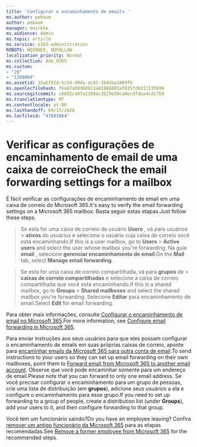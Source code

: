 ```yaml
---
title: 'Configurar o encaminhamento de emails '
ms.author: pebaum
author: pebaum
manager: mnirkhe
ms.audience: Admin
ms.topic: article
ms.service: o365-administration
ROBOTS: NOINDEX, NOFOLLOW
localization_priority: Normal
ms.collection: Adm_O365
ms.custom:
- "20"
- "1200004"
ms.assetid: 15abf81d-5c5d-49da-ac81-1b4daa1809f6
ms.openlocfilehash: f6a67ab8d68913a62886801af035fd631713f690
ms.sourcegitcommit: c6692ce0fa1358ec3529e59ca0ecdfdea4cdc759
ms.translationtype: MT
ms.contentlocale: pt-BR
ms.lasthandoff: 09/15/2020
ms.locfileid: "47801064"
---
```

# <a name="check-the-email-forwarding-settings-for-a-mailbox"></a><span data-ttu-id="0ac3e-102">Verificar as configurações de encaminhamento de email de uma caixa de correio</span><span class="sxs-lookup"><span data-stu-id="0ac3e-102">Check the email forwarding settings for a mailbox</span></span>

<span data-ttu-id="0ac3e-103">É fácil verificar as configurações de encaminhamento de email em uma caixa de correio do Microsoft 365.</span><span class="sxs-lookup"><span data-stu-id="0ac3e-103">It's easy to verify the email forwarding settings on a Microsoft 365 mailbox.</span></span> <span data-ttu-id="0ac3e-104">Basta seguir estas etapas.</span><span class="sxs-lookup"><span data-stu-id="0ac3e-104">Just follow these steps.</span></span>
  
> <span data-ttu-id="0ac3e-105">Se esta for uma caixa de correio de usuário **Users** , vá para usuários \> **ativos** do usuários e selecione o usuário cuja caixa de correio você está encaminhando.</span><span class="sxs-lookup"><span data-stu-id="0ac3e-105">If this is a user mailbox, go to **Users** \> **Active users** and select the user whose mailbox you're forwarding.</span></span> <span data-ttu-id="0ac3e-106">Na guia **email** , selecione **gerenciar encaminhamento de email**.</span><span class="sxs-lookup"><span data-stu-id="0ac3e-106">On the **Mail** tab, select **Manage email forwarding**.</span></span>

> <span data-ttu-id="0ac3e-107">Se esta for uma caixa de correio compartilhada, vá para **grupos** de \> **caixas de correio compartilhadas** e selecione a caixa de correio compartilhada que você está encaminhando.</span><span class="sxs-lookup"><span data-stu-id="0ac3e-107">If this is a shared mailbox, go to **Groups** \> **Shared mailboxes** and select the shared mailbox you're forwarding.</span></span> <span data-ttu-id="0ac3e-108">Selecione **Editar** para encaminhamento de email.</span><span class="sxs-lookup"><span data-stu-id="0ac3e-108">Select **Edit** for email forwarding.</span></span>

<span data-ttu-id="0ac3e-109">Para obter mais informações, consulte [Configurar o encaminhamento de email no Microsoft 365](https://docs.microsoft.com/microsoft-365/admin/email/configure-email-forwarding).</span><span class="sxs-lookup"><span data-stu-id="0ac3e-109">For more information, see [Configure email forwarding in Microsoft 365](https://docs.microsoft.com/microsoft-365/admin/email/configure-email-forwarding).</span></span>
  
<span data-ttu-id="0ac3e-110">Para enviar instruções aos seus usuários para que eles possam configurar o encaminhamento de emails em suas próprias caixas de correio, aponte para [encaminhar emails da Microsoft 365 para outra conta de email](https://support.office.com/article/Forward-email-from-Office-365-to-another-email-account-1ed4ee1e-74f8-4f53-a174-86b748ff6a0e).</span><span class="sxs-lookup"><span data-stu-id="0ac3e-110">To send instructions to your users so they can set up email forwarding on their own mailboxes, point them to [Forward email from Microsoft 365 to another email account](https://support.office.com/article/Forward-email-from-Office-365-to-another-email-account-1ed4ee1e-74f8-4f53-a174-86b748ff6a0e).</span></span> <span data-ttu-id="0ac3e-111">Observe que você pode encaminhar somente para um endereço de email.</span><span class="sxs-lookup"><span data-stu-id="0ac3e-111">Please note that you can forward to only one email address.</span></span> <span data-ttu-id="0ac3e-112">Se você precisar configurar o encaminhamento para um grupo de pessoas, crie uma lista de distribuição (em **grupos**), adicione seus usuários a ela e configure o encaminhamento para esse grupo.</span><span class="sxs-lookup"><span data-stu-id="0ac3e-112">If you need to set up forwarding to a group of people, create a distribution list (under **Groups**), add your users to it, and then configure forwarding to that group.</span></span>
  
<span data-ttu-id="0ac3e-113">Você tem um funcionário saindo?</span><span class="sxs-lookup"><span data-stu-id="0ac3e-113">Do you have an employee leaving?</span></span> <span data-ttu-id="0ac3e-114">Confira [remover um antigo funcionário da Microsoft 365](https://docs.microsoft.com/microsoft-365/admin/add-users/remove-former-employee) para as etapas recomendadas.</span><span class="sxs-lookup"><span data-stu-id="0ac3e-114">See [Remove a former employee from Microsoft 365](https://docs.microsoft.com/microsoft-365/admin/add-users/remove-former-employee) for the recommended steps.</span></span>